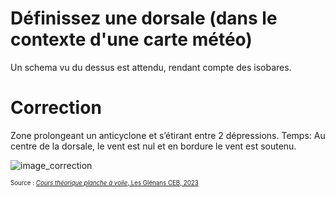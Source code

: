 ﻿# Définissez une dorsale (dans le contexte d'une carte météo)
  Un schema vu du dessus est attendu, rendant compte des isobares.

# Correction

Zone prolongeant un anticyclone et s’étirant entre 2 dépressions.
Temps: Au centre de la dorsale, le vent est nul et en bordure le vent est soutenu.

![image_correction](./images/dorsale.png)


<sup><sub>Source : [*Cours théorique planche à voile*, Les Glénans CEB, 2023](https://encadrementbenevole.glenans.asso.fr/wp-content/uploads/2023/07/Cours-theorique-PAV-Version-1.pdf) </sub></sup>